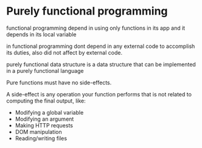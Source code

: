 # Purely functional programming

functional programming depend in using only functions in its app and it depends in its local variable 
 
in functional programming dont depend in any external code to accomplish its duties, also did not affect by external code.

purely functional data structure is a data structure that can be implemented in a purely functional language

Pure functions must have no side-effects.

A side-effect is any operation your function performs that is not related to computing the final output, like:

- Modifying a global variable
- Modifying an argument
- Making HTTP requests
- DOM manipulation
- Reading/writing files



